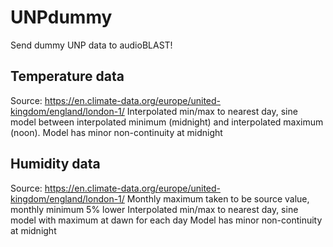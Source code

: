 # UNPdummy
Send dummy UNP data to audioBLAST!

## Temperature data
Source: https://en.climate-data.org/europe/united-kingdom/england/london-1/
Interpolated min/max to nearest day, sine model between interpolated minimum (midnight) and interpolated maximum (noon).
Model has minor non-continuity at midnight

## Humidity data
Source: https://en.climate-data.org/europe/united-kingdom/england/london-1/
Monthly maximum taken to be source value, monthly minimum 5% lower
Interpolated min/max to nearest day, sine model with maximum at dawn for each day
Model has minor non-continuity at midnight
